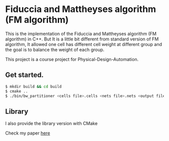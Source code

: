 # Fiduccia and Mattheyses algorithm (FM algorithm)

This is the implementation of the Fiduccia and Mattheyses algorithm (FM algorithm) in C++.
But It is a little bit different from standard version of FM algorithm, It allowed one cell has different cell weight at different group and the goal is to balance the weight of each group. 

This project is a course project for Physical-Design-Automation.

## Get started.

```bash
$ mkdir build && cd build
$ cmake ..
$ ./bin/bw_partitioner <cells file>.cells <nets file>.nets <output file>.out 
```

## Library
I also provide the library version with CMake





Check my paper [here](https://drive.google.com/file/d/1nkxWtQFfg3D53fwv4HeNFa_ntyIE8MH5/view?usp=share_link)
